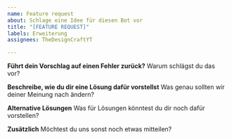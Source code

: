 ```yaml
---
name: Feature request
about: Schlage eine Idee für diesen Bot vor
title: "[FEATURE REQUEST]"
labels: Erweiterung
assignees: TheDesignCraftYT

---
```


**Führt dein Vorschlag auf einen Fehler zurück?**
Warum schlägst du das vor?

**Beschreibe, wie du dir eine Lösung dafür vorstellst**
Was genau sollten wir deiner Meinung nach ändern?

**Alternative Lösungen**
Was für Lösungen könntest du dir noch dafür vorstellen?

**Zusätzlich**
Möchtest du uns sonst noch etwas mitteilen?

